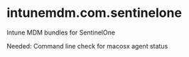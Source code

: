 # intunemdm.com.sentinelone
 Intune MDM bundles for SentinelOne

Needed:
Command line check for macosx agent status
